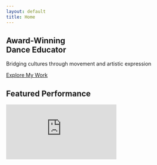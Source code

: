 ```yaml
---
layout: default
title: Home
---
```


<!-- Hero Section -->
<section class="relative min-h-screen flex items-center parallax-bg hero-bg-full" style="background-image: url('{{ '/assets/img/about-section-image.jpg' | relative_url }}');">
  <div class="absolute inset-0 parallax-overlay"></div>
  <div class="relative z-10 max-w-7xl mx-auto px-4 md:px-8 lg:px-12 w-full">
    <div class="text-center md:text-left max-w-2xl">
      <h1 class="text-5xl md:text-7xl font-quicksand font-bold text-white mb-6 tracking-wide fade-in">
        Award-Winning<br>Dance Educator
      </h1>
      <p class="text-xl text-gray-300 mb-8 fade-in" style="animation-delay: 0.2s;">
        Bridging cultures through movement and artistic expression
      </p>
      <div class="mt-8 fade-in" style="animation-delay: 0.4s;">
        <a href="{{ '/work/' | relative_url }}" class="inline-block bg-gold text-black px-10 py-4 font-bold uppercase tracking-wider hover:bg-gold-light transform hover:scale-105 transition duration-300">
          Explore My Work
        </a>
      </div>
    </div>
  </div>
  <div class="absolute bottom-10 left-1/2 transform -translate-x-1/2 text-white animate-bounce">
    <i class="fas fa-chevron-down text-2xl"></i>
  </div>
</section>


<!-- Featured Video -->
<section class="bg-black py-24">
  <div class="max-w-4xl mx-auto px-4">
    <h2 class="text-4xl font-quicksand font-bold text-center mb-12 text-white tracking-wide fade-in">Featured Performance</h2>
    <div class="relative pb-[56.25%] h-0 overflow-hidden shadow-2xl fade-in">
      <iframe src="https://www.youtube.com/embed/Ee_5Jnic8SA" 
              title="Featured performance video"
              class="absolute top-0 left-0 w-full h-full"
              frameborder="0" 
              allow="accelerometer; autoplay; clipboard-write; encrypted-media; gyroscope; picture-in-picture" 
              allowfullscreen
              loading="lazy">
      </iframe>
    </div>
  </div>
</section>

<script>
  // Fade in animation on scroll
  const observerOptions = {
    threshold: 0.1,
    rootMargin: '0px 0px -100px 0px'
  };

  const observer = new IntersectionObserver(function(entries) {
    entries.forEach(entry => {
      if (entry.isIntersecting) {
        entry.target.classList.add('active');
      }
    });
  }, observerOptions);

  document.addEventListener('DOMContentLoaded', function() {
    const fadeElements = document.querySelectorAll('.fade-in');
    fadeElements.forEach(el => observer.observe(el));
  });
</script>

